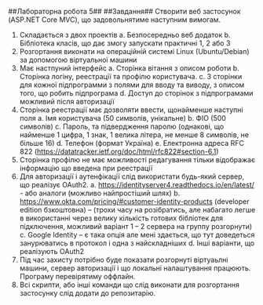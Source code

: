 ##Лабораторна робота 5##
##Завдання##
Створити веб застосунок (ASP.NET Core MVC), що задовольнятиме наступним вимогам.
1.	Складається з двох проектів
a.	Безпосередньо веб додаток 
b.	Бібліотека класів, що дає змогу запускати практичні 1, 2 або 3
2.	Розгортання виконати на операційній системі Linux (Ubuntu/Debian) за допомогою віртуальної машини
3.	Має настпуний інтерфейс
a.	Сторінка вітання з описом роботи
b.	Сторінка логіну, реестрації та профілю користувача.
c.	3 сторінки для кожної підпрограмми з полями для вводу та виводу, з описом того, що робить підпрограма
d.	Доступ до сторінок з підпрограмами можливий після авторизації
4.	Сторінка реестрації має дозволяти ввести, щонайменше наступні поля
a.	Імя користувача (50 символів, унікальне)
b.	ФІО (500 символів)
c.	Пароль, та підвердження паролю (однакові, що найменше 1 цифра, 1 знак, 1 велика літера, не менше 8 символів, не більше 16)
d.	Телефон (формат Україна) 
e.	Електронна адреса RFC 822 (https://datatracker.ietf.org/doc/html/rfc822#section-6.1)
5.	Cторінка профілю не має можливості редагування тільки відображає інформацію що введена при реестрації
6.	Для авторизації і аутенфікації слід використати будь-який сервер, що реалізує OAuth2.
a.	https://identityserver4.readthedocs.io/en/latest/ - або аналоги (можливо найпростіший шлях)
b.	https://www.okta.com/pricing/#customer-identity-products (developer edition бзкоштовна) – (трохи часу на розібратись, але набагато легше в використанні через велику кількість готових бібліотек для підключення, можливий варіант 1 – 2 сервера на группу розгорнути)
c.	Google Identity – є така опція але мені здається, що тут доведеться занурюватись в протокол і одна з найскладніших
d.	Інші варіанти, що реалізують OAuth2
7.	Під час захисту потрібно буде показати розгорнуті віртуаьлні машини, сервер авторизації і що локальні налаштування працюють. Програму перевірятиму оффлайн.
8.	Всі скрипти, або інші команди що слід виконати для розгортання застосунку слід додати до репозитарію.

